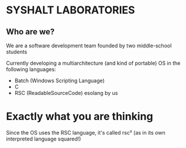 # SYSHALT LABORATORIES

## Who are we?

We are a software development team founded by two middle-school students

Currently developing a multiarchitecture (and kind of portable) OS in the following languages:

- Batch (Windows Scripting Language) 
- C
- RSC (ReadableSourceCode) esolang by us

# Exactly what you are thinking

Since the OS uses the RSC language, it's called rsc² (as in its own interpreted language squared!)
